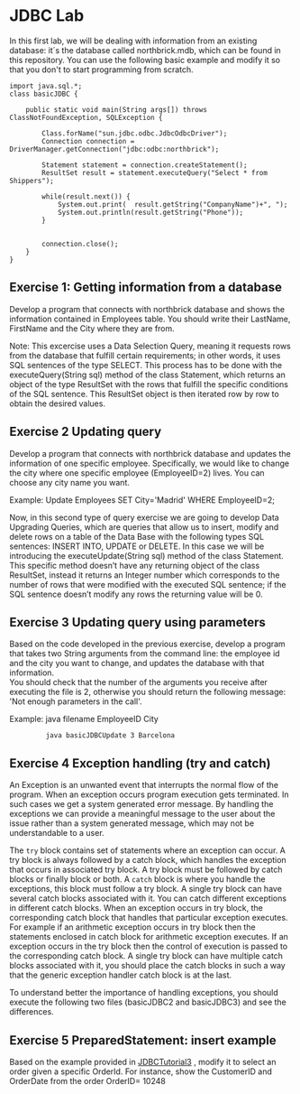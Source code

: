 # JDBC Lab

In this first lab, we will be dealing with information from an existing database: it´s the database called northbrick.mdb, which can be found in this repository. 
You can use the following basic example and modify it so that you don't to start programming from scratch. 

```
import java.sql.*;
class basicJDBC {

    public static void main(String args[]) throws ClassNotFoundException, SQLException {

        Class.forName("sun.jdbc.odbc.JdbcOdbcDriver");
        Connection connection = DriverManager.getConnection("jdbc:odbc:northbrick");
        
        Statement statement = connection.createStatement();
        ResultSet result = statement.executeQuery("Select * from Shippers");
        
        while(result.next()) {
            System.out.print(  result.getString("CompanyName")+", ");
            System.out.println(result.getString("Phone"));
        }
        
        
        connection.close();
    }
}
````
## Exercise 1: Getting information from a database
Develop a program that connects with northbrick database and shows the information contained in Employees table. You should write their LastName, FirstName and the City where they are from. 

Note: This excercise uses a Data Selection Query, meaning it requests rows from the database that fulfill certain requirements; in other words, it uses SQL sentences of the type SELECT.
This process has to be done with the executeQuery(String sql) method of the class Statement, which returns an object of the type ResultSet with the rows that fulfill the specific conditions of the SQL sentence. This ResultSet object is then iterated row by row to obtain the desired values.

## Exercise 2 Updating query
Develop a program that connects with northbrick database and updates the information of one specific employee. Specifically, we would like to change the city where one specific employee (EmployeeID=2) lives. You can choose any city name you want. 

Example: Update Employees SET City='Madrid' WHERE EmployeeID=2;

Now, in this second type of query exercise we are going to develop Data Upgrading Queries, which are queries that allow us to insert, modify and delete rows on a table of the Data Base with the following types SQL sentences: INSERT INTO, UPDATE or DELETE.
In this case we will be introducing the executeUpdate(String sql) method of the class Statement. This specific method doesn’t have any returning object of the class ResultSet, instead it returns an Integer number which corresponds to the number of rows that were modified
with the executed SQL sentence; if the SQL sentence doesn’t modify any rows the returning value will be 0.

## Exercise 3 Updating query using parameters
Based on the code developed in the previous exercise, develop a program that takes two String arguments from the command line: the employee id and the city you want to change, and updates the database with that information.  
You should check that the number of the arguments you receive after executing the file is 2, otherwise you should return the following message: 'Not enough parameters in the call'.

Example: java filename EmployeeID City
```
         java basicJDBCUpdate 3 Barcelona
```         
## Exercise 4 Exception handling (try and catch)

An Exception is an unwanted event that interrupts the normal flow of the program. When an exception occurs program execution gets terminated. In such cases we get a system generated error message. By handling the exceptions we can provide a meaningful message to the user about the issue rather than a system generated message, which may not be understandable to a user.

The ```try``` block contains set of statements where an exception can occur. A try block is always followed by a catch block, which handles the exception that occurs in associated try block. A try block must be followed by catch blocks or finally block or both.
A ```catch``` block is where you handle the exceptions, this block must follow a try block. A single try block can have several catch blocks associated with it. You can catch different exceptions in different catch blocks. When an exception occurs in try block, the corresponding catch block that handles that particular exception executes. For example if an arithmetic exception occurs in try block then the statements enclosed in catch block for arithmetic exception executes.
If an exception occurs in the try block then the control of execution is passed to the corresponding catch block. A single try block can have multiple catch blocks associated with it, you should place the catch blocks in such a way that the generic exception handler catch block is at the last.

To understand better the importance of handling exceptions, you should execute the following two files (basicJDBC2 and basicJDBC3) and see the differences.  

## Exercise 5 PreparedStatement: insert example
Based on the example provided in [JDBCTutorial3](JDBCTutorial3.md) , modify it to select an order given a specific OrderId. 
For instance, show the CustomerID and OrderDate from the order OrderID= 10248

